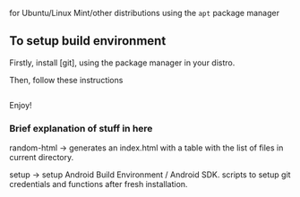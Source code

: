 for Ubuntu/Linux Mint/other distributions using the `apt` package manager

## To setup build environment

Firstly, install [git], using the package manager in your distro.

Then, follow these instructions
```

```

Enjoy!

### Brief explanation of stuff in here

random-html -> generates an index.html with a table with the list of files in current directory.

setup -> setup Android Build Environment / Android SDK. scripts to setup git credentials and functions after fresh installation.
